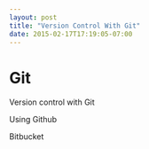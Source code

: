 ```yaml
---
layout: post
title: "Version Control With Git"
date: 2015-02-17T17:19:05-07:00
---
```


Git
===

Version control with Git 

Using Github

Bitbucket